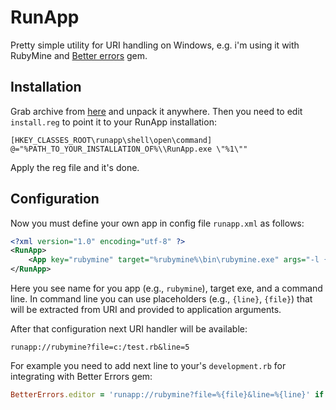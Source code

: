 # RunApp

Pretty simple utility for URI handling on Windows,
e.g. i'm using it with RubyMine and [Better errors](https://github.com/charliesome/better_errors) gem.

## Installation

Grab archive from [here](https://dl.dropboxusercontent.com/u/8021778/RunApp.zip) and unpack it anywhere.
Then you need to edit `install.reg` to point it to your RunApp installation:

```
[HKEY_CLASSES_ROOT\runapp\shell\open\command]
@="%PATH_TO_YOUR_INSTALLATION_OF%\\RunApp.exe \"%1\""
```

Apply the reg file and it's done.

## Configuration

Now you must define your own app in config file `runapp.xml` as follows:

```xml
<?xml version="1.0" encoding="utf-8" ?> 
<RunApp>
	<App key="rubymine" target="%rubymine%\bin\rubymine.exe" args="-l {line} {file}" />
</RunApp>
```

Here you see name for you app (e.g., `rubymine`), target exe, and a command line.
In command line you can use placeholders (e.g., `{line}`, `{file}`) that will be extracted from URI and provided to application arguments.

After that configuration next URI handler will be available:

```
runapp://rubymine?file=c:/test.rb&line=5
```

For example you need to add next line to your's `development.rb` for integrating with Better Errors gem:

```ruby
BetterErrors.editor = 'runapp://rubymine?file=%{file}&line=%{line}' if defined? BetterErrors
```
